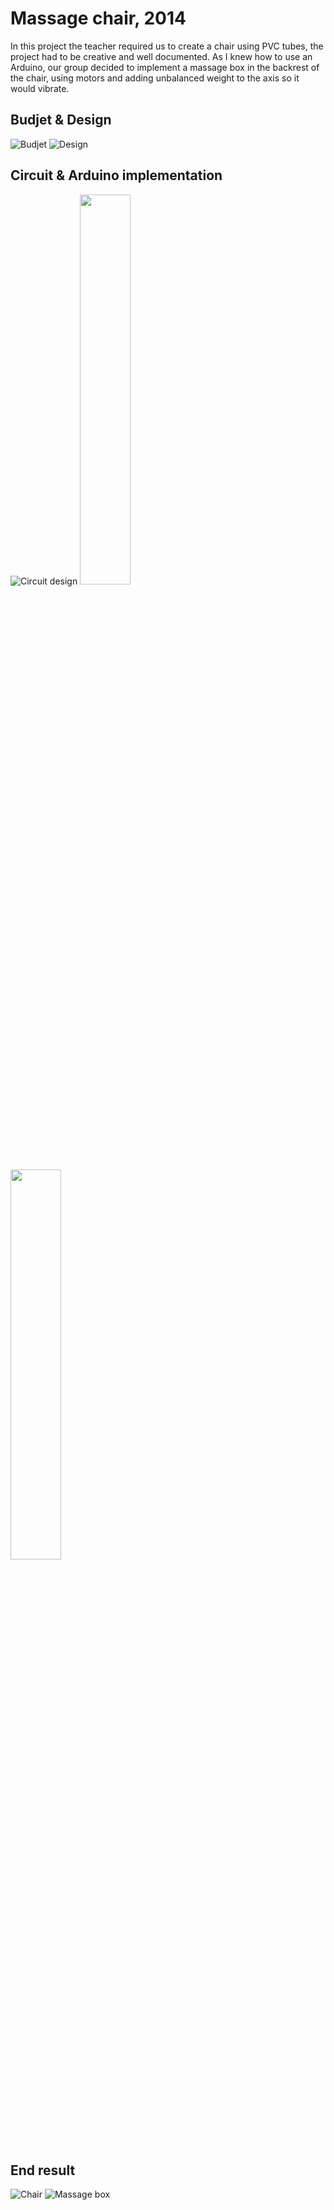 # Massage chair, 2014
In this project the teacher required us to create a chair using PVC tubes, the project had to be creative and well documented.
As I knew how to use an Arduino, our group decided to implement a massage box in the backrest of the chair,
using motors and adding unbalanced weight to the axis so it would vibrate.


## Budjet & Design
![Budjet](https://github.com/Shilvan/massage-chair/blob/master/resources/budjet.png)
![Design](https://github.com/Shilvan/massage-chair/blob/master/resources/design.png)

## Circuit & Arduino implementation
![Circuit design](https://github.com/Shilvan/massage-chair/blob/master/resources/circuit.jpeg)
<img src="https://github.com/Shilvan/massage-chair/blob/master/resources/board-top.jpeg" width="40%"/>
<img src="https://github.com/Shilvan/massage-chair/blob/master/resources/board-front.jpeg" width="40%"/>

## End result
![Chair](https://github.com/Shilvan/massage-chair/blob/master/resources/chair-side.jpeg)
![Massage box](https://github.com/Shilvan/massage-chair/blob/master/resources/chair-front.jpeg)
